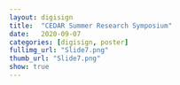 ```yaml
---
layout: digisign
title:  "CEDAR Summer Research Symposium"
date:   2020-09-07
categories: [digisign, poster]
fullimg_url: "Slide7.png"
thumb_url: "Slide7.png"
show: true
---
```

